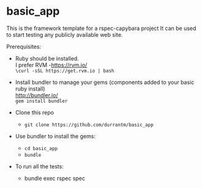 # basic_app

This is the framework template for a rspec-capybara project
It can be used to start testing any publicly available web site.

Prerequisites:

- Ruby should be installed.  
  I prefer RVM -https://rvm.io/  
  `\curl -sSL https://get.rvm.io | bash`

- Install bundler to manage your gems (components added to your basic ruby install)  
  http://bundler.io/  
  `gem install bundler`

- Clone this repo  
  - `git clone https://github.com/durrantm/basic_app`

- Use bundler to install the gems:
  - `cd basic_app`
  - `bundle`

- To run all the tests:

  - bundle exec rspec spec
